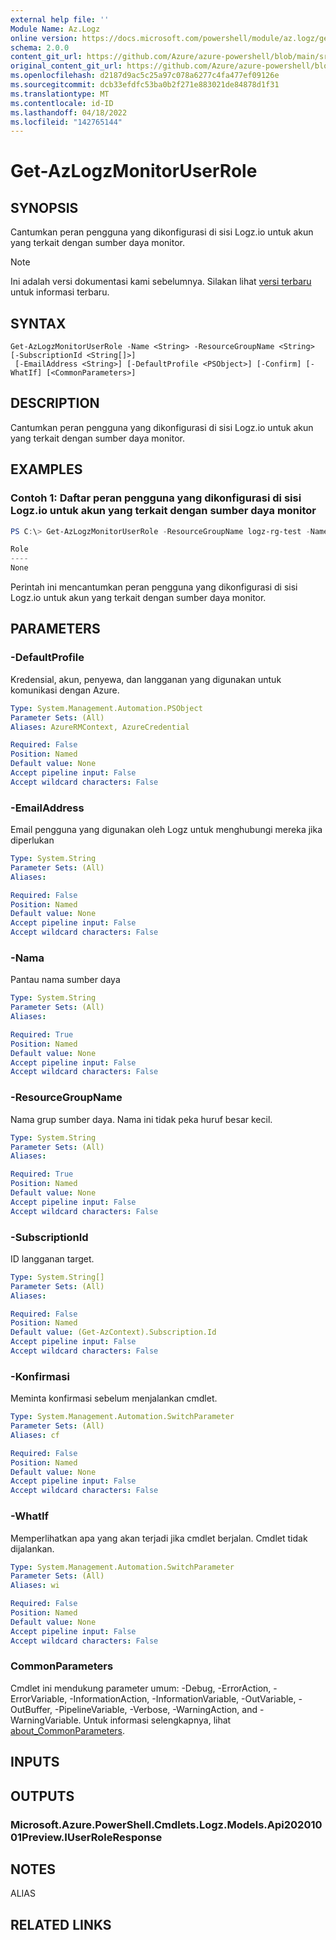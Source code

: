 ```yaml
---
external help file: ''
Module Name: Az.Logz
online version: https://docs.microsoft.com/powershell/module/az.logz/get-azlogzmonitoruserrole
schema: 2.0.0
content_git_url: https://github.com/Azure/azure-powershell/blob/main/src/Logz/help/Get-AzLogzMonitorUserRole.md
original_content_git_url: https://github.com/Azure/azure-powershell/blob/main/src/Logz/help/Get-AzLogzMonitorUserRole.md
ms.openlocfilehash: d2187d9ac5c25a97c078a6277c4fa477ef09126e
ms.sourcegitcommit: dcb33efdfc53ba0b2f271e883021de84878d1f31
ms.translationtype: MT
ms.contentlocale: id-ID
ms.lasthandoff: 04/18/2022
ms.locfileid: "142765144"
---
```

# Get-AzLogzMonitorUserRole

## SYNOPSIS
Cantumkan peran pengguna yang dikonfigurasi di sisi Logz.io untuk akun yang terkait dengan sumber daya monitor.

> [!NOTE]
>Ini adalah versi dokumentasi kami sebelumnya. Silakan lihat [versi terbaru](/powershell/module/az.logz/get-azlogzmonitoruserrole) untuk informasi terbaru.

## SYNTAX

```
Get-AzLogzMonitorUserRole -Name <String> -ResourceGroupName <String> [-SubscriptionId <String[]>]
 [-EmailAddress <String>] [-DefaultProfile <PSObject>] [-Confirm] [-WhatIf] [<CommonParameters>]
```

## DESCRIPTION
Cantumkan peran pengguna yang dikonfigurasi di sisi Logz.io untuk akun yang terkait dengan sumber daya monitor.

## EXAMPLES

### Contoh 1: Daftar peran pengguna yang dikonfigurasi di sisi Logz.io untuk akun yang terkait dengan sumber daya monitor
```powershell
PS C:\> Get-AzLogzMonitorUserRole -ResourceGroupName logz-rg-test -Name pwsh-logz04

Role
----
None
```

Perintah ini mencantumkan peran pengguna yang dikonfigurasi di sisi Logz.io untuk akun yang terkait dengan sumber daya monitor.

## PARAMETERS

### -DefaultProfile
Kredensial, akun, penyewa, dan langganan yang digunakan untuk komunikasi dengan Azure.

```yaml
Type: System.Management.Automation.PSObject
Parameter Sets: (All)
Aliases: AzureRMContext, AzureCredential

Required: False
Position: Named
Default value: None
Accept pipeline input: False
Accept wildcard characters: False
```

### -EmailAddress
Email pengguna yang digunakan oleh Logz untuk menghubungi mereka jika diperlukan

```yaml
Type: System.String
Parameter Sets: (All)
Aliases:

Required: False
Position: Named
Default value: None
Accept pipeline input: False
Accept wildcard characters: False
```

### -Nama
Pantau nama sumber daya

```yaml
Type: System.String
Parameter Sets: (All)
Aliases:

Required: True
Position: Named
Default value: None
Accept pipeline input: False
Accept wildcard characters: False
```

### -ResourceGroupName
Nama grup sumber daya.
Nama ini tidak peka huruf besar kecil.

```yaml
Type: System.String
Parameter Sets: (All)
Aliases:

Required: True
Position: Named
Default value: None
Accept pipeline input: False
Accept wildcard characters: False
```

### -SubscriptionId
ID langganan target.

```yaml
Type: System.String[]
Parameter Sets: (All)
Aliases:

Required: False
Position: Named
Default value: (Get-AzContext).Subscription.Id
Accept pipeline input: False
Accept wildcard characters: False
```

### -Konfirmasi
Meminta konfirmasi sebelum menjalankan cmdlet.

```yaml
Type: System.Management.Automation.SwitchParameter
Parameter Sets: (All)
Aliases: cf

Required: False
Position: Named
Default value: None
Accept pipeline input: False
Accept wildcard characters: False
```

### -WhatIf
Memperlihatkan apa yang akan terjadi jika cmdlet berjalan.
Cmdlet tidak dijalankan.

```yaml
Type: System.Management.Automation.SwitchParameter
Parameter Sets: (All)
Aliases: wi

Required: False
Position: Named
Default value: None
Accept pipeline input: False
Accept wildcard characters: False
```

### CommonParameters
Cmdlet ini mendukung parameter umum: -Debug, -ErrorAction, -ErrorVariable, -InformationAction, -InformationVariable, -OutVariable, -OutBuffer, -PipelineVariable, -Verbose, -WarningAction, and -WarningVariable. Untuk informasi selengkapnya, lihat [about_CommonParameters](http://go.microsoft.com/fwlink/?LinkID=113216).

## INPUTS

## OUTPUTS

### Microsoft.Azure.PowerShell.Cmdlets.Logz.Models.Api20201001Preview.IUserRoleResponse

## NOTES

ALIAS

## RELATED LINKS

